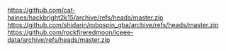 https://github.com/cat-haines/hackbright2k15/archive/refs/heads/master.zip
https://github.com/shidarin/robospin_gba/archive/refs/heads/master.zip
https://github.com/rockfireredmoon/iceee-data/archive/refs/heads/master.zip
